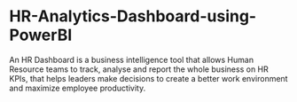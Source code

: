 # HR-Analytics-Dashboard-using-PowerBI
An HR Dashboard is a business intelligence tool that allows Human Resource teams to track, analyse and report the whole business on HR KPIs, that helps leaders make decisions to create a better work environment and maximize employee productivity.
